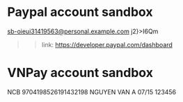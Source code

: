 # Paypal account sandbox
sb-oieui31419563@personal.example.com
j2}>I6Qm
>> link: https://developer.paypal.com/dashboard

# VNPay account sandbox
NCB
9704198526191432198
NGUYEN VAN A
07/15
123456
